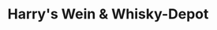 ---
title: "Harry's Wein & Whisky-Depot"
url: /schleswig/harrys-wein-und-whisky-depot/
shop: Spirituosen
---